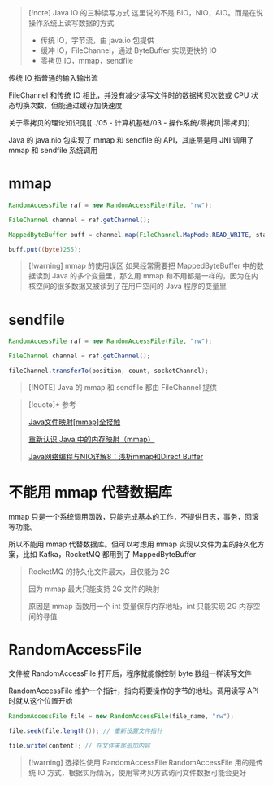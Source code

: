
> [!note] Java IO 的三种读写方式
> 这里说的不是 BIO，NIO，AIO。而是在说操作系统上读写数据的方式
> -   传统 IO，字节流，由 java.io 包提供
> -   缓冲 IO，FileChannel，通过 ByteBuffer 实现更快的 IO
> -   零拷贝 IO，mmap，sendfile
 

传统 IO 指普通的输入输出流

FileChannel 和传统 IO 相比，并没有减少读写文件时的数据拷贝次数或 CPU 状态切换次数，但能通过缓存加快速度

关于零拷贝的理论知识见[[../05 - 计算机基础/03 - 操作系统/零拷贝|零拷贝]]


Java 的 java.nio 包实现了 mmap 和 sendfile 的 API，其底层是用 JNI 调用了 mmap 和 sendfile 系统调用

# mmap

```java
RandomAccessFile raf = new RandomAccessFile(File, "rw");

FileChannel channel = raf.getChannel();

MappedByteBuffer buff = channel.map(FileChannel.MapMode.READ_WRITE, startAddr, SIZE);

buff.put((byte)255);
```


> [!warning] mmap 的使用误区
> 如果经常需要把 MappedByteBuffer 中的数据读到 Java 的多个变量里，那么用  mmap 和不用都是一样的，因为在内核空间的很多数据又被读到了在用户空间的 Java 程序的变量里


# sendfile

```java
RandomAccessFile raf = new RandomAccessFile(File, "rw");

FileChannel channel = raf.getChannel();

fileChannel.transferTo(position, count, socketChannel);
```



> [!NOTE] Java 的 mmap 和 sendfile 都由 FileChannel 提供



> [!quote]+ 参考
> 
> [Java文件映射[mmap]全接触](https://site.douban.com/161134/widget/articles/8506170/article/18487141/)
> 
> [重新认识 Java 中的内存映射（mmap）](https://cloud.tencent.com/developer/article/1902272)
> 
> [Java网络编程与NIO详解8：浅析mmap和Direct Buffer](https://juejin.cn/post/6844903993102041102)

# 不能用 mmap 代替数据库

mmap 只是一个系统调用函数，只能完成基本的工作，不提供日志，事务，回滚等功能。

所以不能用 mmap 代替数据库。但可以考虑用 mmap 实现以文件为主的持久化方案，比如 Kafka，RocketMQ 都用到了 MappedByteBuffer

> RocketMQ 的持久化文件最大，且仅能为 2G
> 
> 因为 mmap 最大只能支持 2G 文件的映射
> 
> 原因是 mmap 函数用一个 int 变量保存内存地址，int 只能实现 2G 内存空间的寻值


# RandomAccessFile

文件被 RandomAccessFile 打开后，程序就能像控制 byte 数组一样读写文件

RandomAccessFile 维护一个指针，指向将要操作的字节的地址。调用读写 API 时就从这个位置开始

```java
RandomAccessFile file = new RandomAccessFile(file_name, "rw");

file.seek(file.length()); // 重新设置文件指针

file.write(content); // 在文件末尾追加内容

```



> [!warning] 选择性使用 RandomAccessFile
> RandomAccessFile 用的是传统 IO 方式，根据实际情况，使用零拷贝方式访问文件数据可能会更好
